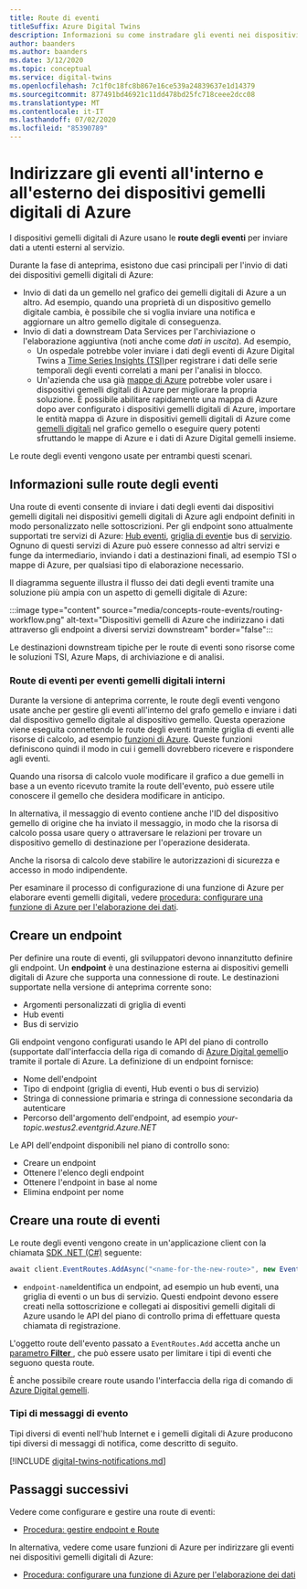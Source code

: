 ```yaml
---
title: Route di eventi
titleSuffix: Azure Digital Twins
description: Informazioni su come instradare gli eventi nei dispositivi gemelli digitali di Azure e ad altri servizi di Azure.
author: baanders
ms.author: baanders
ms.date: 3/12/2020
ms.topic: conceptual
ms.service: digital-twins
ms.openlocfilehash: 7c1f0c18fc8b867e16ce539a24839637e1d14379
ms.sourcegitcommit: 877491bd46921c11dd478bd25fc718ceee2dcc08
ms.translationtype: MT
ms.contentlocale: it-IT
ms.lasthandoff: 07/02/2020
ms.locfileid: "85390789"
---
```

# <a name="route-events-within-and-outside-of-azure-digital-twins"></a>Indirizzare gli eventi all'interno e all'esterno dei dispositivi gemelli digitali di Azure

I dispositivi gemelli digitali di Azure usano le **route degli eventi** per inviare dati a utenti esterni al servizio. 

Durante la fase di anteprima, esistono due casi principali per l'invio di dati dei dispositivi gemelli digitali di Azure:
* Invio di dati da un gemello nel grafico dei gemelli digitali di Azure a un altro. Ad esempio, quando una proprietà di un dispositivo gemello digitale cambia, è possibile che si voglia inviare una notifica e aggiornare un altro gemello digitale di conseguenza.
* Invio di dati a downstream Data Services per l'archiviazione o l'elaborazione aggiuntiva (noti anche come *dati in uscita*). Ad esempio,
  - Un ospedale potrebbe voler inviare i dati degli eventi di Azure Digital Twins a [Time Series Insights (TSI)](../time-series-insights/time-series-insights-update-overview.md)per registrare i dati delle serie temporali degli eventi correlati a mani per l'analisi in blocco.
  - Un'azienda che usa già [mappe di Azure](../azure-maps/about-azure-maps.md) potrebbe voler usare i dispositivi gemelli digitali di Azure per migliorare la propria soluzione. È possibile abilitare rapidamente una mappa di Azure dopo aver configurato i dispositivi gemelli digitali di Azure, importare le entità mappa di Azure in dispositivi gemelli digitali di Azure come [gemelli digitali](concepts-twins-graph.md) nel grafico gemello o eseguire query potenti sfruttando le mappe di Azure e i dati di Azure Digital gemelli insieme.

Le route degli eventi vengono usate per entrambi questi scenari.

## <a name="about-event-routes"></a>Informazioni sulle route degli eventi

Una route di eventi consente di inviare i dati degli eventi dai dispositivi gemelli digitali nei dispositivi gemelli digitali di Azure agli endpoint definiti in modo personalizzato nelle sottoscrizioni. Per gli endpoint sono attualmente supportati tre servizi di Azure: [Hub eventi](../event-hubs/event-hubs-about.md), [griglia di eventi](../event-grid/overview.md)e bus di [servizio](../service-bus-messaging/service-bus-messaging-overview.md). Ognuno di questi servizi di Azure può essere connesso ad altri servizi e funge da intermediario, inviando i dati a destinazioni finali, ad esempio TSI o mappe di Azure, per qualsiasi tipo di elaborazione necessario.

Il diagramma seguente illustra il flusso dei dati degli eventi tramite una soluzione più ampia con un aspetto di gemelli digitale di Azure:

:::image type="content" source="media/concepts-route-events/routing-workflow.png" alt-text="Dispositivi gemelli di Azure che indirizzano i dati attraverso gli endpoint a diversi servizi downstream" border="false":::

Le destinazioni downstream tipiche per le route di eventi sono risorse come le soluzioni TSI, Azure Maps, di archiviazione e di analisi.

### <a name="event-routes-for-internal-digital-twin-events"></a>Route di eventi per eventi gemelli digitali interni

Durante la versione di anteprima corrente, le route degli eventi vengono usate anche per gestire gli eventi all'interno del grafo gemello e inviare i dati dal dispositivo gemello digitale al dispositivo gemello. Questa operazione viene eseguita connettendo le route degli eventi tramite griglia di eventi alle risorse di calcolo, ad esempio [funzioni di Azure](../azure-functions/functions-overview.md). Queste funzioni definiscono quindi il modo in cui i gemelli dovrebbero ricevere e rispondere agli eventi. 

Quando una risorsa di calcolo vuole modificare il grafico a due gemelli in base a un evento ricevuto tramite la route dell'evento, può essere utile conoscere il gemello che desidera modificare in anticipo. 

In alternativa, il messaggio di evento contiene anche l'ID del dispositivo gemello di origine che ha inviato il messaggio, in modo che la risorsa di calcolo possa usare query o attraversare le relazioni per trovare un dispositivo gemello di destinazione per l'operazione desiderata. 

Anche la risorsa di calcolo deve stabilire le autorizzazioni di sicurezza e accesso in modo indipendente.

Per esaminare il processo di configurazione di una funzione di Azure per elaborare eventi gemelli digitali, vedere [procedura: configurare una funzione di Azure per l'elaborazione dei dati](how-to-create-azure-function.md).

## <a name="create-an-endpoint"></a>Creare un endpoint

Per definire una route di eventi, gli sviluppatori devono innanzitutto definire gli endpoint. Un **endpoint** è una destinazione esterna ai dispositivi gemelli digitali di Azure che supporta una connessione di route. Le destinazioni supportate nella versione di anteprima corrente sono:
* Argomenti personalizzati di griglia di eventi
* Hub eventi
* Bus di servizio

Gli endpoint vengono configurati usando le API del piano di controllo (supportate dall'interfaccia della riga di comando di [Azure Digital gemelli](how-to-use-cli.md)o tramite il portale di Azure. La definizione di un endpoint fornisce:
* Nome dell'endpoint
* Tipo di endpoint (griglia di eventi, Hub eventi o bus di servizio)
* Stringa di connessione primaria e stringa di connessione secondaria da autenticare 
* Percorso dell'argomento dell'endpoint, ad esempio *your-topic.westus2.eventgrid.Azure.NET*

Le API dell'endpoint disponibili nel piano di controllo sono:
* Creare un endpoint
* Ottenere l'elenco degli endpoint
* Ottenere l'endpoint in base al nome
* Elimina endpoint per nome

## <a name="create-an-event-route"></a>Creare una route di eventi
 
Le route degli eventi vengono create in un'applicazione client con la chiamata [SDK .NET (C#)](how-to-use-apis-sdks.md) seguente: 

```csharp
await client.EventRoutes.AddAsync("<name-for-the-new-route>", new EventRoute("<endpoint-name>"));
```

* `endpoint-name`Identifica un endpoint, ad esempio un hub eventi, una griglia di eventi o un bus di servizio. Questi endpoint devono essere creati nella sottoscrizione e collegati ai dispositivi gemelli digitali di Azure usando le API del piano di controllo prima di effettuare questa chiamata di registrazione.

L'oggetto route dell'evento passato a `EventRoutes.Add` accetta anche un [parametro **Filter** ](./how-to-manage-routes.md#filter-events), che può essere usato per limitare i tipi di eventi che seguono questa route.

È anche possibile creare route usando l'interfaccia della riga di comando di [Azure Digital gemelli](how-to-use-cli.md).

### <a name="types-of-event-messages"></a>Tipi di messaggi di evento

Tipi diversi di eventi nell'hub Internet e i gemelli digitali di Azure producono tipi diversi di messaggi di notifica, come descritto di seguito.

[!INCLUDE [digital-twins-notifications.md](../../includes/digital-twins-notifications.md)]

## <a name="next-steps"></a>Passaggi successivi

Vedere come configurare e gestire una route di eventi:
* [Procedura: gestire endpoint e Route](how-to-manage-routes.md)

In alternativa, vedere come usare funzioni di Azure per indirizzare gli eventi nei dispositivi gemelli digitali di Azure:
* [Procedura: configurare una funzione di Azure per l'elaborazione dei dati](how-to-create-azure-function.md)